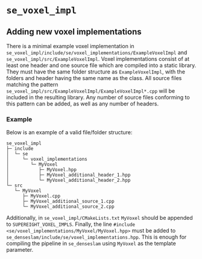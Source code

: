 # `se_voxel_impl`

## Adding new voxel implementations
There is a minimal example voxel implementation in
`se_voxel_impl/include/se/voxel_implementations/ExampleVoxelImpl` and
`se_voxel_impl/src/ExampleVoxelImpl`. Voxel implementations consist of at least
one header and one source file which are compiled into a static library. They
must have the same folder structure as `ExampleVoxelImpl`, with the folders and
header having the same name as the class. All source files matching the pattern
`se_voxel_impl/src/ExampleVoxelImpl/ExampleVoxelImpl*.cpp` will be included in
the resulting library. Any number of source files conforming to this pattern can
be added, as well as any number of headers.

### Example
Below is an example of a valid file/folder structure:
``` text
se_voxel_impl
├─ include
│  └─ se
│     └─ voxel_implementations
│        └─ MyVoxel
│           ├─ MyVoxel.hpp
│           ├─ MyVoxel_additional_header_1.hpp
│           └─ MyVoxel_additional_header_2.hpp
└─ src
   └─ MyVoxel
      ├─ MyVoxel.cpp
      ├─ MyVoxel_additional_source_1.cpp
      └─ MyVoxel_additional_source_2.cpp
```

Additionally, in `se_voxel_impl/CMakeLists.txt` `MyVoxel` should be appended to
`SUPEREIGHT_VOXEL_IMPLS`. Finally, the line `#include
<se/voxel_implementations/MyVoxel/MyVoxel.hpp>` must be added to
`se_denseslam/include/se/voxel_implementations.hpp`. This is enough for
compiling the pipeline in `se_denseslam` using `MyVoxel` as the template
parameter.

